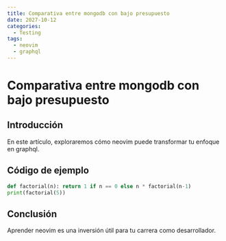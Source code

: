 ```yaml
---
title: Comparativa entre mongodb con bajo presupuesto
date: 2027-10-12
categories:
  - Testing
tags:
  - neovim
  - graphql
---
```


# Comparativa entre mongodb con bajo presupuesto

## Introducción

En este artículo, exploraremos cómo neovim puede transformar tu enfoque en graphql.

## Código de ejemplo

```python
def factorial(n): return 1 if n == 0 else n * factorial(n-1)
print(factorial(5))
```

## Conclusión

Aprender neovim es una inversión útil para tu carrera como desarrollador.